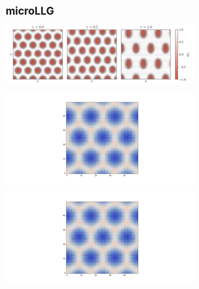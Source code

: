# microLLG

![Alt text](/lattice-deformation.png?raw=true "Skyrmion Lattice Deformation")

![Alt text](/sklattice.png?raw=true "Skyrmion Lattice")

![Alt text](/sklattice.png?raw=true "skyrmion-nucleation.gif")
